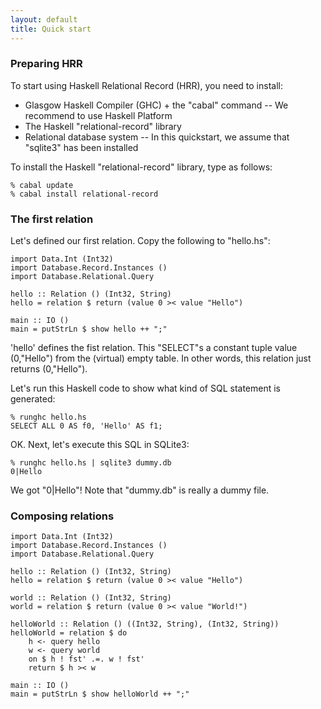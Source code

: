```yaml
---
layout: default
title: Quick start
---
```


### Preparing HRR

To start using Haskell Relational Record (HRR), you need to install:

- Glasgow Haskell Compiler (GHC) + the "cabal" command
-- We recommend to use Haskell Platform
- The Haskell "relational-record" library
- Relational database system
-- In this quickstart, we assume that "sqlite3" has been installed

To install the Haskell "relational-record" library, type as follows:

    % cabal update
    % cabal install relational-record

### The first relation

Let's defined our first relation. Copy the following to "hello.hs":

    import Data.Int (Int32)
    import Database.Record.Instances ()
    import Database.Relational.Query
    
    hello :: Relation () (Int32, String)
    hello = relation $ return (value 0 >< value "Hello")
    
    main :: IO ()
    main = putStrLn $ show hello ++ ";"

'hello' defines the fist relation. This "SELECT"s a constant tuple value (0,"Hello") from the (virtual) empty table. In other words, this relation just returns (0,"Hello").

Let's run this Haskell code to show what kind of SQL statement is generated:

    % runghc hello.hs
    SELECT ALL 0 AS f0, 'Hello' AS f1;

OK. Next, let's execute this SQL in SQLite3:

    % runghc hello.hs | sqlite3 dummy.db
    0|Hello

We got "0|Hello"! Note that "dummy.db" is really a dummy file.

### Composing relations

    import Data.Int (Int32)
    import Database.Record.Instances ()
    import Database.Relational.Query
    
    hello :: Relation () (Int32, String)
    hello = relation $ return (value 0 >< value "Hello")
    
    world :: Relation () (Int32, String)
    world = relation $ return (value 0 >< value "World!")
    
    helloWorld :: Relation () ((Int32, String), (Int32, String))
    helloWorld = relation $ do
        h <- query hello
        w <- query world
        on $ h ! fst' .=. w ! fst'
        return $ h >< w
    
    main :: IO ()
    main = putStrLn $ show helloWorld ++ ";"



